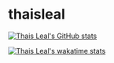 # thaisleal
[![Thais Leal's GitHub stats](https://github-readme-stats.vercel.app/api?username=thaispll)](https://github.com/thaispll/github-readme-stats)

[![Thais Leal's wakatime stats](https://github-readme-stats.vercel.app/api/wakatime?username=thaispll)](https://github.com/thaispll/github-readme-stats)

